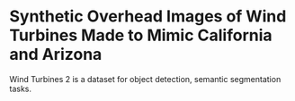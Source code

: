 # Synthetic Overhead Images of Wind Turbines Made to Mimic California and Arizona

Wind Turbines 2 is a dataset for object detection, semantic segmentation tasks.